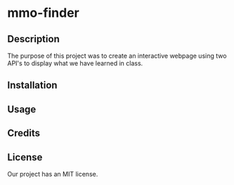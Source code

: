 # mmo-finder

## Description

The purpose of this project was to create an interactive webpage using two API's to display what we have learned in class.

## Installation

## Usage

## Credits



## License

Our project has an MIT license.